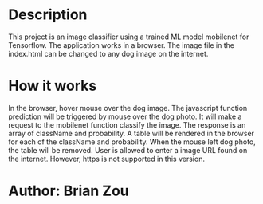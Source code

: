# Description
This project is an image classifier using a trained ML model mobilenet for Tensorflow. The application works in a browser. The image file in the index.html can be changed to any dog image on the internet.

# How it works
In the browser, hover mouse over the dog image. The javascript function prediction will be triggered by mouse over the dog photo. It will make a request to the mobilenet function classify the image. The response is an array of className and probability. A table will be rendered in the browser for each of the className and probability. When the mouse left dog photo, the table will be removed.
User is allowed to enter a image URL found on the internet. However, https is not supported in this version.

# Author: Brian Zou
